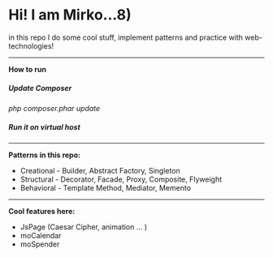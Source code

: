 # Hi! I am Mirko...8)

in this repo I do some cool stuff, implement patterns and practice with web-technologies! 
_____________________________________________
**How to run**

##### Update Composer #####
_php composer.phar update_

##### Run it on virtual host #####
_____________________________________________
**Patterns in this repo:**

* Creational - Builder, Abstract Factory, Singleton
* Structural - Decorator, Facade, Proxy, Composite, Flyweight
* Behavioral - Template Method, Mediator, Memento
_____________________________________________
**Cool features here:**

- JsPage (Caesar Cipher, animation ... )
- moCalendar
- moSpender

